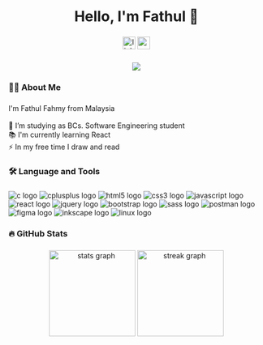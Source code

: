 <h1 align="center">Hello, I'm Fathul 👋</h1>

###

<div align="center">
  <img src="https://img.shields.io/static/v1?message=LinkedIn&logo=linkedin&label=&color=0077B5&logoColor=white&labelColor=&style=for-the-badge" height="25" alt="linkedin logo"  />
  <img src="https://img.shields.io/static/v1?message=Gmail&logo=gmail&label=&color=D14836&logoColor=white&labelColor=&style=for-the-badge" height="25" alt="gmail logo"  />
</div>

###

<div align="center">
  <img src="https://visitor-badge.laobi.icu/badge?page_id=fathulfahmy.fathulfahmy&left_text=Visitors"  />
</div>

###

<h3 align="left">👩‍💻 About Me</h3>

###

<p align="left">
  I'm Fathul Fahmy from Malaysia<br><br>
  🔭 I’m studying as BCs. Software Engineering student<br>
  📚 I'm currently learning React<br>
  ⚡ In my free time I draw and read
</p>

###

<h3 align="left">🛠 Language and Tools</h3>

###

<div align="left">
  <img src="https://img.shields.io/badge/C-A8B9CC?logo=c&logoColor=black&style=for-the-badge" height="" alt="c logo"  />
  <img src="https://img.shields.io/badge/C++-00599C?logo=cplusplus&logoColor=white&style=for-the-badge" height="" alt="cplusplus logo"  />
  <img src="https://img.shields.io/badge/HTML5-E34F26?logo=html5&logoColor=white&style=for-the-badge" height="" alt="html5 logo"  />
  <img src="https://img.shields.io/badge/CSS3-1572B6?logo=css3&logoColor=white&style=for-the-badge" height="" alt="css3 logo"  />
  <img src="https://img.shields.io/badge/JavaScript-F7DF1E?logo=javascript&logoColor=black&style=for-the-badge" height="" alt="javascript logo"  />
<!--   <img src="https://img.shields.io/badge/Dart-0175C2?logo=dart&logoColor=white&style=for-the-badge" height="" alt="dart logo"  /> -->
  <img src="https://img.shields.io/badge/React-61DAFB?logo=react&logoColor=black&style=for-the-badge" height="" alt="react logo"  />
<!--   <img src="https://img.shields.io/badge/Flutter-02569B?logo=flutter&logoColor=white&style=for-the-badge" height="" alt="flutter logo"  /> -->
  <img src="https://img.shields.io/badge/jQuery-0769AD?logo=jquery&logoColor=white&style=for-the-badge" height="" alt="jquery logo"  />
  <img src="https://img.shields.io/badge/Bootstrap-7952B3?logo=bootstrap&logoColor=white&style=for-the-badge" height="" alt="bootstrap logo"  />
  <img src="https://img.shields.io/badge/Sass-CC6699?logo=sass&logoColor=black&style=for-the-badge" height="" alt="sass logo"  />
  <img src="https://img.shields.io/badge/Postman-FF6C37?logo=postman&logoColor=black&style=for-the-badge" height="" alt="postman logo"  />
  <img src="https://img.shields.io/badge/Figma-F24E1E?logo=figma&logoColor=white&style=for-the-badge" height="" alt="figma logo"  />
  <img src="https://img.shields.io/badge/Inkscape-000000?logo=inkscape&logoColor=white&style=for-the-badge" height="" alt="inkscape logo"  />
  <img src="https://img.shields.io/badge/Linux-FCC624?logo=linux&logoColor=black&style=for-the-badge" height="" alt="linux logo"  />
</div>

###

<h3 align="left">🔥 GitHub Stats</h3>

###

<div align="center">
  <img src="https://github-readme-stats.vercel.app/api?username=fathulfahmy&hide_title=true&hide_rank=true&show_icons=true&include_all_commits=true&count_private=true&disable_animations=false&theme=default&locale=en&hide_border=false&order=1" height="170" alt="stats graph"  />
  <img src="https://streak-stats.demolab.com?user=fathulfahmy&locale=en&mode=daily&theme=default&hide_border=false&border_radius=5&order=3" height="170" alt="streak graph"  />
</div>

###
